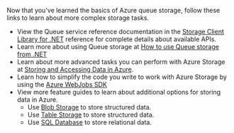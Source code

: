 
Now that you've learned the basics of Azure queue storage, follow these links to learn about more complex storage tasks.

- View the Queue service reference documentation in the [Storage Client Library for .NET](http://go.microsoft.com/fwlink/?LinkID=390731) reference for complete details about available APIs.
- Learn more about using Queue storage at [How to use Queue storage from .NET](storage-dotnet-how-to-use-queues)
- Learn about more advanced tasks you can perform with Azure Storage at [Storing and Accessing Data in Azure](https://msdn.microsoft.com/zh-cn/library/azure/gg433040.aspx).    
- Learn how to simplify the code you write to work with Azure Storage by using the [Azure WebJobs SDK](websites-dotnet-webjobs-sdk)
- View more feature guides to learn about additional options for storing data in Azure.
  - Use [Blob Storage](./storage-dotnet-how-to-use-blobs.md) to store structured data.
  - Use [Table Storage](./storage-dotnet-how-to-use-tables.md) to store structured data.
  - Use [SQL Database](sql-database-dotnet-how-to-use) to store relational data.

